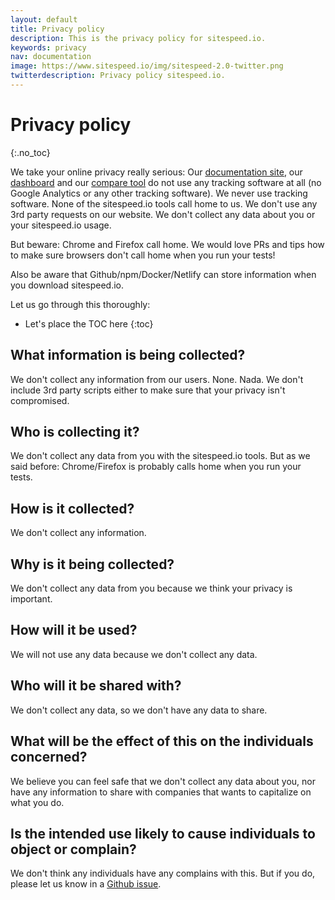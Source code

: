 ```yaml
---
layout: default
title: Privacy policy
description: This is the privacy policy for sitespeed.io.
keywords: privacy
nav: documentation
image: https://www.sitespeed.io/img/sitespeed-2.0-twitter.png
twitterdescription: Privacy policy sitespeed.io.
---
```

# Privacy policy
{:.no_toc}

We take your online privacy really serious: Our [documentation site](https://www.sitespeed.io/), our [dashboard](https://dashboard.sitespeed.io) and our [compare tool](https://compare.sitespeed.io) do not use any tracking software at all (no Google Analytics or any other tracking software). We never use tracking software. None of the sitespeed.io tools call home to us. We don't use any 3rd party requests on our website. We don't collect any data about you or your sitespeed.io usage.

But beware: Chrome and Firefox call home. We would love PRs and tips how to make sure browsers don't call home when you run your tests! 

Also be aware that Github/npm/Docker/Netlify can store information when you download sitespeed.io. 

Let us go through this thoroughly:
* Let's place the TOC here
{:toc}

## What information is being collected?
We don't collect any information from our users. None. Nada. We don't include 3rd party scripts either to make sure that your privacy isn't compromised.

## Who is collecting it?
We don't collect any data from you with the sitespeed.io tools. But as we said before: Chrome/Firefox is probably calls home when you run your tests.

## How is it collected?
We don't collect any information.

## Why is it being collected?
We don't collect any data from you because we think your privacy is important.

## How will it be used?
We will not use any data because we don't collect any data.

## Who will it be shared with?
We don't collect any data, so we don't have any data to share.

## What will be the effect of this on the individuals concerned?
We believe you can feel safe that we don't collect any data about you, nor have any information to share with companies that wants to capitalize on what you do.

## Is the intended use likely to cause individuals to object or complain?
We don't think any individuals have any complains with this. But if you do, please let us know in a [Github issue](https://github.com/sitespeedio/sitespeed.io/issues/new). 